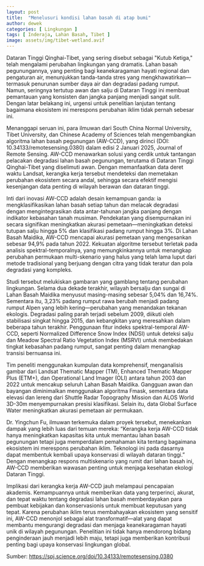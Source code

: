 ```yaml
---
layout: post
title:  "Menelusuri kondisi lahan basah di atap bumi"
author: dewek
categories: [ Lingkungan ]
tags: [ Inderaja, Lahan Basah, Tibet ]
image: assets/img/tibet-wetland.avif
---
```


Dataran Tinggi Qinghai-Tibet, yang sering disebut sebagai "Kutub Ketiga," telah mengalami perubahan lingkungan yang dramatis. Lahan basah pegunungannya, yang penting bagi keanekaragaman hayati regional dan pengaturan air, menunjukkan tanda-tanda stres yang mengkhawatirkan—termasuk penurunan sumber daya air dan degradasi padang rumput. Namun, seringnya tertutup awan dan salju di Dataran Tinggi ini membuat pemantauan yang konsisten dan jangka panjang menjadi sangat sulit. Dengan latar belakang ini, urgensi untuk penelitian lanjutan tentang bagaimana ekosistem ini merespons perubahan iklim tidak pernah sebesar ini.

Menanggapi seruan ini, para ilmuwan dari South China Normal University, Tibet University, dan Chinese Academy of Sciences telah mengembangkan algoritma lahan basah pegunungan (AW-CCD), yang dirinci (DOI: 10.34133/remotesensing.0380) dalam edisi 2 Januari 2025, Journal of Remote Sensing. AW-CCD menawarkan solusi yang cerdik untuk tantangan pelacakan degradasi lahan basah pegunungan, terutama di Dataran Tinggi Qinghai-Tibet yang diselimuti awan. Dengan memanfaatkan data deret waktu Landsat, kerangka kerja tersebut mendeteksi dan memetakan perubahan ekosistem secara andal, sehingga secara efektif mengisi kesenjangan data penting di wilayah berawan dan dataran tinggi.

Inti dari inovasi AW-CCD adalah desain kemampuan ganda: ia mengklasifikasikan lahan basah setiap tahun dan melacak degradasi dengan mengintegrasikan data antar-tahunan jangka panjang dengan indikator kebasahan tanah musiman. Pendekatan yang disempurnakan ini secara signifikan meningkatkan akurasi pemetaan—meningkatkan deteksi tutupan salju hingga 5% dan klasifikasi padang rumput hingga 3%. Di Lahan Basah Maidika, AW-CCD mencapai akurasi pemetaan yang mengesankan sebesar 94,9% pada tahun 2022. Kekuatan algoritme tersebut terletak pada analisis spektral-temporalnya, yang memungkinkannya untuk menangkap perubahan permukaan multi-skenario yang halus yang telah lama luput dari metode tradisional yang berjuang dengan citra yang tidak teratur dan pola degradasi yang kompleks.

Studi tersebut melukiskan gambaran yang gamblang tentang perubahan lingkungan. Selama dua dekade terakhir, wilayah bersalju dan sungai di Lahan Basah Maidika menyusut masing-masing sebesar 5,04% dan 16,74%. Sementara itu, 3,23% padang rumput rawa berubah menjadi padang rumput Alpen yang lebih kering—perubahan yang menandakan tekanan ekologis. Degradasi paling parah terjadi sebelum 2009, diikuti oleh stabilisasi singkat hingga 2015, dan kebangkitan yang meresahkan dalam beberapa tahun terakhir. Penggunaan fitur indeks spektral-temporal AW-CCD, seperti Normalized Difference Snow Index (NDSI) untuk deteksi salju dan Meadow Spectral Ratio Vegetation Index (MSRVI) untuk membedakan tingkat kebasahan padang rumput, sangat penting dalam menangkap transisi bernuansa ini.

Tim peneliti menggunakan kumpulan data komprehensif, menganalisis gambar dari Landsat Thematic Mapper (TM), Enhanced Thematic Mapper Plus (ETM+), dan Operational Land Imager (OLI) antara tahun 2003 dan 2022 untuk mencakup seluruh Lahan Basah Maidika. Gangguan awan dan bayangan diminimalkan menggunakan algoritma Fmask, sementara data elevasi dan lereng dari Shuttle Radar Topography Mission dan ALOS World 3D-30m menyempurnakan presisi klasifikasi. Selain itu, data Global Surface Water meningkatkan akurasi pemetaan air permukaan.

Dr. Yingchun Fu, ilmuwan terkemuka dalam proyek tersebut, menekankan dampak yang lebih luas dari temuan mereka: “Kerangka kerja AW-CCD tidak hanya meningkatkan kapasitas kita untuk memantau lahan basah pegunungan tetapi juga memperdalam pemahaman kita tentang bagaimana ekosistem ini merespons perubahan iklim. Teknologi ini pada dasarnya dapat membentuk kembali upaya konservasi di wilayah dataran tinggi.” Dengan menangkap respons multiskenario yang rumit dari lahan basah ini, AW-CCD memberikan wawasan penting untuk menjaga kesehatan ekologi Dataran Tinggi.

Implikasi dari kerangka kerja AW-CCD jauh melampaui pencapaian akademis. Kemampuannya untuk memberikan data yang terperinci, akurat, dan tepat waktu tentang degradasi lahan basah memberdayakan para pembuat kebijakan dan konservasionis untuk membuat keputusan yang tepat. Karena perubahan iklim terus membahayakan ekosistem yang sensitif ini, AW-CCD menonjol sebagai alat transformatif—alat yang dapat membantu mengurangi degradasi dan menjaga keanekaragaman hayati unik di wilayah pegunungan. Penelitian ini tidak hanya mendorong bidang penginderaan jauh menjadi lebih maju, tetapi juga memberikan kontribusi penting bagi upaya konservasi lingkungan global.

Sumber: <https://spj.science.org/doi/10.34133/remotesensing.0380>